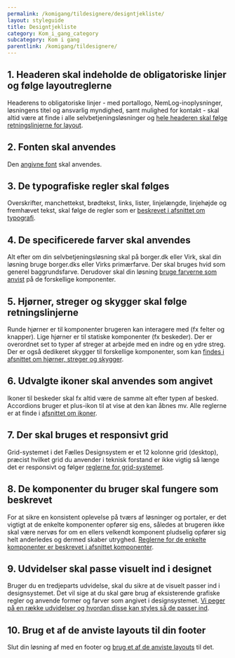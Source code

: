 ```yaml
---
permalink: /komigang/tildesignere/designtjekliste/
layout: styleguide
title: Designtjekliste
category: Kom_i_gang_category
subcategory: Kom i gang
parentlink: /komigang/tildesignere/
---
```

<h2 class="h5">1. Headeren skal indeholde de obligatoriske linjer og følge layoutreglerne</h2>
<p>Headerens to obligatoriske linjer - med portallogo, NemLog-inoplysninger, løsningens titel og ansvarlig myndighed, samt mulighed for kontakt - skal altid være at finde i alle selvbetjeningsløsninger og <a href="/komigang/tildesignere/sideopbygning/#header">hele headeren skal følge retningslinjerne for layout</a>.</p>
<h2 class="h5">2. Fonten skal anvendes</h2>
<p>Den <a href="/design/typography/#fonte">angivne font</a> skal anvendes.</p>
<h2 class="h5">3. De typografiske regler skal følges</h2>
<p>Overskrifter, manchettekst, brødtekst, links, lister, linjelængde, linjehøjde og fremhævet tekst, skal følge de regler som er <a href="/design/typography">beskrevet i afsnittet om typografi</a>.</p>
<h2 class="h5">4. De specificerede farver skal anvendes</h2>
<p>Alt efter om din selvbetjeningsløsning skal på borger.dk eller Virk, skal din løsning bruge borger.dks eller Virks primærfarve. Der skal bruges hvid som generel baggrundsfarve. Derudover skal din løsning <a href="/design/farver">bruge farverne som anvist</a> på de forskellige komponenter.<p>
<h2 class="h5">5. Hjørner, streger og skygger skal følge retningslinjerne</h2>
<p>Runde hjørner er til komponenter brugeren kan interagere med (fx felter og knapper). Lige hjørner er til statiske komponenter (fx beskeder). Der er overordnet set to typer af streger at arbejde med en indre og en ydre streg. Der er også dedikeret skygger til forskellige komponenter, som kan <a href="/design/borders/">findes i afsnittet om hjørner, streger og skygger</a>.<p>
<h2 class="h5">6. Udvalgte ikoner skal anvendes som angivet</h2>
<p>Ikoner til beskeder skal fx altid være de samme alt efter typen af besked.<br />Accordions bruger et plus-ikon til at vise at den kan åbnes mv. Alle reglerne er at finde i <a href="/design/ikoner/">afsnittet om ikoner</a>.<p>
<h2 class="h5">7. Der skal bruges et responsivt grid</h2>
<p>Grid-systemet i det Fælles Designsystem er et 12 kolonne grid (desktop), præcist hvilket grid du anvender i teknisk forstand er ikke vigtig så længe det er responsivt og følger <a href="/design/grid/">reglerne for grid-systemet</a>.<p>
<h2 class="h5">8. De komponenter du bruger skal fungere som beskrevet</h2>
<p>For at sikre en konsistent oplevelse på tværs af løsninger og portaler, er det vigtigt at de enkelte komponenter opfører sig ens, således at brugeren ikke skal være nervøs for om en ellers velkendt komponent pludselig opfører sig helt anderledes og dermed skaber utryghed. <a href="/komponenter/">Reglerne for de enkelte komponenter er beskrevet i afsnittet komponenter</a>.<p>
<h2 class="h5">9. Udvidelser skal passe visuelt ind i designet</h2>
<p>Bruger du en tredjeparts udvidelse, skal du sikre at de visuelt passer ind i designsystemet. Det vil sige at du skal gøre brug af eksisterende grafiske regler og anvende former og farver som angivet i designsystemet. <a href="/udvidelser/">Vi peger på en række udvidelser og hvordan disse kan styles så de passer ind</a>.<p>
<h2 class="h5">10. Brug et af de anviste layouts til din footer</h2>
<p>Slut din løsning af med en footer og <a href="/komponenter/footers/">brug et af de anviste layouts</a> til det.<p>
